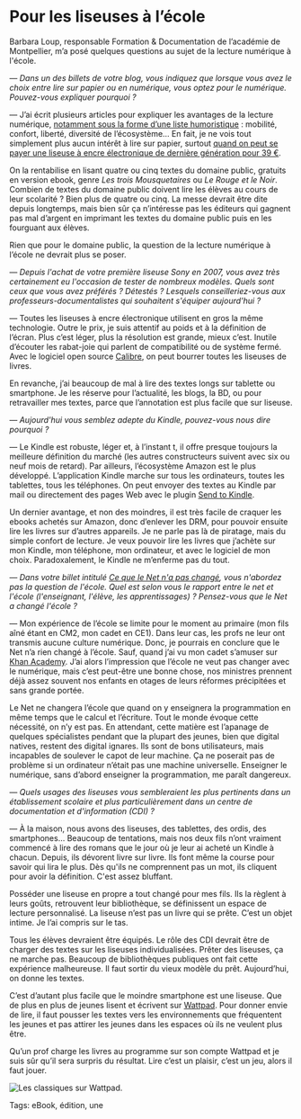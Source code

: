 # Pour les liseuses à l’école

Barbara Loup, responsable Formation &amp; Documentation de l’académie de Montpellier, m’a posé quelques questions au sujet de la lecture numérique à l'école.

*— Dans un des billets de votre blog, vous indiquez que lorsque vous avez le choix entre lire sur papier ou en numérique, vous optez pour le numérique. Pouvez-vous expliquer pourquoi ?*

— J’ai écrit plusieurs articles pour expliquer les avantages de la lecture numérique, [notamment sous la forme d’une liste humoristique](/2014/03/22/pourquoi-jaime-lire-en-numerique/) : mobilité, confort, liberté, diversité de l’écosystème… En fait, je ne vois tout simplement plus aucun intérêt à lire sur papier, surtout [quand on peut se payer une liseuse à encre électronique de dernière génération pour 39 €](/2015/03/13/jaime-amazon).

On la rentabilise en lisant quatre ou cinq textes du domaine public, gratuits en version ebook, genre *Les trois Mousquetaires* ou *Le Rouge et le Noir*. Combien de textes du domaine public doivent lire les élèves au cours de leur scolarité ? Bien plus de quatre ou cinq. La messe devrait être dite depuis longtemps, mais bien sûr ça n’intéresse pas les éditeurs qui gagnent pas mal d’argent en imprimant les textes du domaine public puis en les fourguant aux élèves.

Rien que pour le domaine public, la question de la lecture numérique à l’école ne devrait plus se poser.

*— Depuis l'achat de votre première liseuse Sony en 2007, vous avez très certainement eu l'occasion de tester de nombreux modèles. Quels sont ceux que vous avez préférés ? Détestés ? Lesquels conseilleriez-vous aux professeurs-documentalistes qui souhaitent s'équiper aujourd'hui ?*

— Toutes les liseuses à encre électronique utilisent en gros la même technologie. Outre le prix, je suis attentif au poids et à la définition de l’écran. Plus c’est léger, plus la résolution est grande, mieux c’est. Inutile d’écouter les rabat-joie qui parlent de compatibilité ou de système fermé. Avec le logiciel open source [Calibre](http://calibre-ebook.com/), on peut bourrer toutes les liseuses de livres.

En revanche, j’ai beaucoup de mal à lire des textes longs sur tablette ou smartphone. Je les réserve pour l’actualité, les blogs, la BD, ou pour retravailler mes textes, parce que l’annotation est plus facile que sur liseuse.

*— Aujourd'hui vous semblez adepte du Kindle, pouvez-vous nous dire pourquoi ?*

— Le Kindle est robuste, léger et, à l’instant t, il offre presque toujours la meilleure définition du marché (les autres constructeurs suivent avec six ou neuf mois de retard). Par ailleurs, l’écosystème Amazon est le plus développé. L’application Kindle marche sur tous les ordinateurs, toutes les tablettes, tous les téléphones. On peut envoyer des textes au Kindle par mail ou directement des pages Web avec le plugin [Send to Kindle](http://www.amazon.com/gp/sendtokindle).

Un dernier avantage, et non des moindres, il est très facile de craquer les ebooks achetés sur Amazon, donc d’enlever les DRM, pour pouvoir ensuite lire les livres sur d’autres appareils. Je ne parle pas là de piratage, mais du simple confort de lecture. Je veux pouvoir lire les livres que j’achète sur mon Kindle, mon téléphone, mon ordinateur, et avec le logiciel de mon choix. Paradoxalement, le Kindle ne m’enferme pas du tout.

*— Dans votre billet intitulé [Ce que le Net n'a pas changé](/2013/10/11/ce-que-le-net-na-pas-change/), vous n'abordez pas la question de l'école. Quel est selon vous le rapport entre le net et l'école (l'enseignant, l'élève, les apprentissages) ? Pensez-vous que le Net a changé l'école ?*

— Mon expérience de l’école se limite pour le moment au primaire (mon fils aîné étant en CM2, mon cadet en CE1). Dans leur cas, les profs ne leur ont transmis aucune culture numérique. Donc, je pourrais en conclure que le Net n’a rien changé à l’école. Sauf, quand j’ai vu mon cadet s’amuser sur [Khan Academy](https://fr.khanacademy.org/). J’ai alors l’impression que l’école ne veut pas changer avec le numérique, mais c’est peut-être une bonne chose, nos ministres prennent déjà assez souvent nos enfants en otages de leurs réformes précipitées et sans grande portée.

Le Net ne changera l’école que quand on y enseignera la programmation en même temps que le calcul et l’écriture. Tout le monde évoque cette nécessité, on n’y est pas. En attendant, cette matière est l’apanage de quelques spécialistes pendant que la plupart des jeunes, bien que digital natives, restent des digital ignares. Ils sont de bons utilisateurs, mais incapables de soulever le capot de leur machine. Ça ne poserait pas de problème si un ordinateur n’était pas une machine universelle. Enseigner le numérique, sans d’abord enseigner la programmation, me paraît dangereux.

*— Quels usages des liseuses vous sembleraient les plus pertinents dans un établissement scolaire et plus particulièrement dans un centre de documentation et d'information (CDI) ?*

— À la maison, nous avons des liseuses, des tablettes, des ordis, des smartphones… Beaucoup de tentations, mais nos deux fils n’ont vraiment commencé à lire des romans que le jour où je leur ai acheté un Kindle à chacun. Depuis, ils dévorent livre sur livre. Ils font même la course pour savoir qui lira le plus. Dès qu'ils ne comprennent pas un mot, ils cliquent pour avoir la définition. C'est assez bluffant.

Posséder une liseuse en propre a tout changé pour mes fils. Ils la règlent à leurs goûts, retrouvent leur bibliothèque, se définissent un espace de lecture personnalisé. La liseuse n’est pas un livre qui se prête. C’est un objet intime. Je l’ai compris sur le tas.

Tous les élèves devraient être équipés. Le rôle des CDI devrait être de charger des textes sur les liseuses individualisées. Prêter des liseuses, ça ne marche pas. Beaucoup de bibliothèques publiques ont fait cette expérience malheureuse. Il faut sortir du vieux modèle du prêt. Aujourd’hui, on donne les textes.

C’est d’autant plus facile que le moindre smartphone est une liseuse. Que de plus en plus de jeunes lisent et écrivent sur [Wattpad](http://www.wattpad.com). Pour donner envie de lire, il faut pousser les textes vers les environnements que fréquentent les jeunes et pas attirer les jeunes dans les espaces où ils ne veulent plus être.

Qu’un prof charge les livres au programme sur son compte Wattpad et je suis sûr qu’il sera surpris du résultat. Lire c’est un plaisir, c’est un jeu, alors il faut jouer.

![Les classiques sur Wattpad.](https://tcrouzet.com/images_tc/2015/04/wp-600x377.jpg)



Tags: eBook, édition, une
